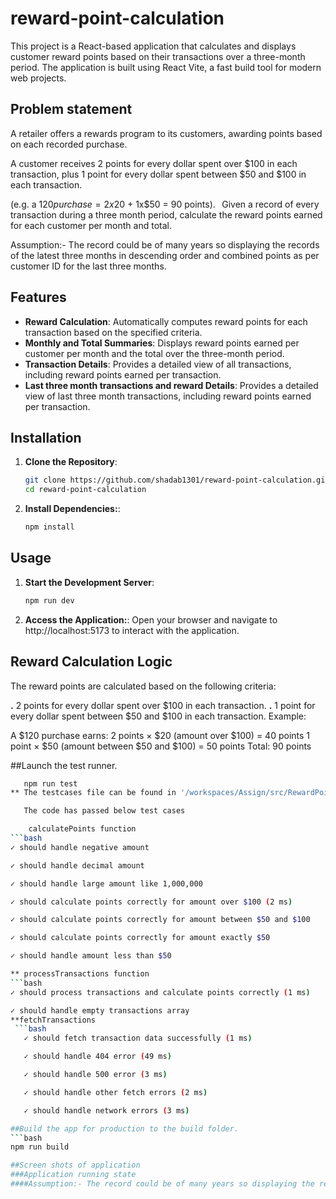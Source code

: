 # reward-point-calculation

This project is a React-based application that calculates and displays customer reward points based on their transactions over a three-month period. The application is built using React Vite, a fast build tool for modern web projects.

## Problem statement
A retailer offers a rewards program to its customers, awarding points based on each recorded purchase.

A customer receives 2 points for every dollar spent over $100 in each transaction, plus 1 point for every dollar spent between $50 and $100 in each transaction.

(e.g. a $120 purchase = 2x$20 + 1x$50 = 90 points).   Given a record of every transaction during a three month period, calculate the reward points earned for each customer per month and total.

Assumption:- The record could be of many years so displaying the records of the latest three months in descending order and combined points as per customer ID for the last three months.

## Features

- **Reward Calculation**: Automatically computes reward points for each transaction based on the specified criteria.
- **Monthly and Total Summaries**: Displays reward points earned per customer per month and the total over the three-month period.
- **Transaction Details**: Provides a detailed view of all transactions, including reward points earned per transaction.
- **Last three month transactions and reward Details**: Provides a detailed view of last three month transactions, including reward points earned per transaction.


## Installation

1. **Clone the Repository**:

   ```bash
   git clone https://github.com/shadab1301/reward-point-calculation.git
   cd reward-point-calculation
   
2. **Install Dependencies:**:
   ```bash
   npm install

## Usage
1. **Start the Development Server**:
   ```bash
   npm run dev

3. **Access the Application:**:
      Open your browser and navigate to http://localhost:5173 to interact with the application.

## Reward Calculation Logic
The reward points are calculated based on the following criteria:

**.** 2 points for every dollar spent over $100 in each transaction.
**.** 1 point for every dollar spent between $50 and $100 in each transaction.
Example:

A $120 purchase earns:
2 points × $20 (amount over $100) = 40 points
1 point × $50 (amount between $50 and $100) = 50 points
Total: 90 points

##Launch the test runner.
```bash
   npm run test
** The testcases file can be found in '/workspaces/Assign/src/RewardPointsCaluclator/tests/testCases.test.js'

   The code has passed below test cases

    calculatePoints function
```bash
✓ should handle negative amount

✓ should handle decimal amount

✓ should handle large amount like 1,000,000

✓ should calculate points correctly for amount over $100 (2 ms)

✓ should calculate points correctly for amount between $50 and $100

✓ should calculate points correctly for amount exactly $50

✓ should handle amount less than $50

** processTransactions function
```bash
✓ should process transactions and calculate points correctly (1 ms)

✓ should handle empty transactions array
**fetchTransactions
 ```bash
   ✓ should fetch transaction data successfully (1 ms)

   ✓ should handle 404 error (49 ms)

   ✓ should handle 500 error (3 ms)

   ✓ should handle other fetch errors (2 ms)

   ✓ should handle network errors (3 ms)

##Build the app for production to the build folder.
```bash
npm run build

##Screen shots of application
###Application running state
####Assumption:- The record could be of many years so displaying the records of the latest three months in descending order and combined points as per customer ID for the last three months.



